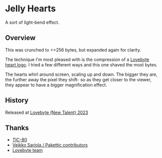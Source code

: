 # Jelly Hearts

A sort of light-bend effect.

## Overview

This was crunched to <=256 bytes, but expanded again for clarity.

The technique I'm most pleased with is the compression of a [Lovebyte heart logo](https://lovebyte.party/). I tried a few different ways and this one shaved the most bytes.

The hearts whirl around screen, scaling up and down. The bigger they are, the further away the pixel they shift- so as they get closer to the viewer, they appear to have a bigger magnification effect.

## History

Released at [Lovebyte (New Talent) 2023](https://demozoo.org/productions/317939/)

## Thanks

- [TIC-80](https://tic80.com/)
- [Veikko Sariola / Pakettic contributors](https://github.com/vsariola/pakettic)
- [Lovebyte team](https://lovebyte.party/)
